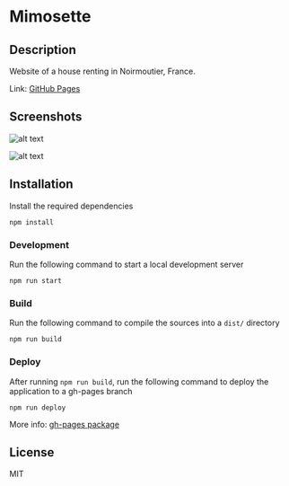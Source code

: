 # Mimosette

## Description

Website of a house renting in Noirmoutier, France.

Link: [GitHub Pages](https://arthurfauq.github.io/mimosette/)

## Screenshots

![alt text](https://github.com/arthurfauq/mimosette/blob/master/screenshots/mimosette-home.png 'Home page')

![alt text](https://github.com/arthurfauq/mimosette/blob/master/screenshots/mimosette-localisation.png 'Localisation page')

## Installation

Install the required dependencies

```
npm install
```

### Development

Run the following command to start a local development server

```
npm run start
```

### Build

Run the following command to compile the sources into a `dist/` directory

```
npm run build
```

### Deploy

After running `npm run build`, run the following command to deploy the application to a gh-pages branch

```
npm run deploy
```

More info: [gh-pages package](https://www.npmjs.com/package/gh-pages)

## License

MIT
